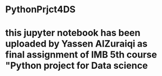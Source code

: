 # PythonPrjct4DS

# this jupyter notebook has been uploaded by Yassen AlZuraiqi as final assignment of IMB 5th course "Python project for Data science
